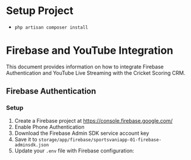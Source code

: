 # Setup Project

- `php artisan composer install`

# Firebase and YouTube Integration

This document provides information on how to integrate Firebase Authentication and YouTube Live Streaming with the Cricket Scoring CRM.

## Firebase Authentication

### Setup

1. Create a Firebase project at https://console.firebase.google.com/
2. Enable Phone Authentication
3. Download the Firebase Admin SDK service account key
4. Save it to `storage/app/firebase/sportsvaniapp-01-firebase-adminsdk.json`
5. Update your `.env` file with Firebase configuration:
